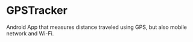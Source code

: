 # GPSTracker
Android App that measures distance traveled using GPS, but also mobile network and Wi-Fi.
